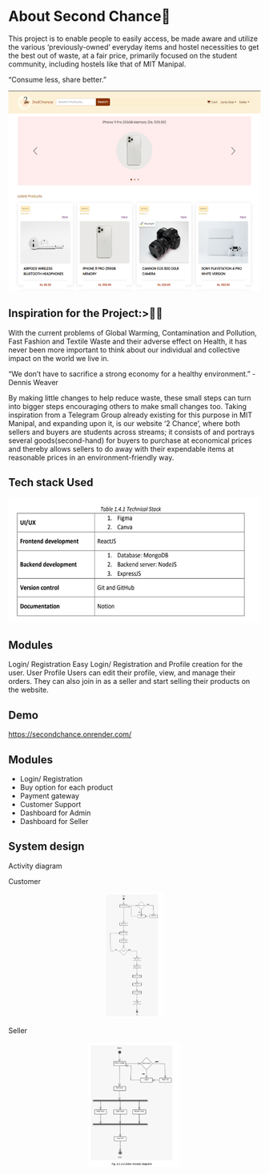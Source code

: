 
# About Second Chance👋

This project is to enable people to easily access, be made aware and utilize the various  ‘previously-owned’ everyday items and hostel necessities to get the best out of waste, at a fair price,  primarily focused on the student community, including hostels like that of MIT Manipal.

“Consume less, share better.”
<p align="center">
  <img src="ab.png" height="400px">
  </p>



## Inspiration for the Project:>👩‍💻
With the current problems of Global Warming, Contamination and Pollution, Fast Fashion and Textile Waste and their adverse effect on Health, it has never been more important to think about our individual and collective impact on the world we live in.

“We don’t have to sacrifice a strong economy for a healthy environment.” -Dennis Weaver

By making little changes to help reduce waste,  these small steps can turn into bigger steps encouraging others to make small changes too.
Taking inspiration from a Telegram Group already existing for this purpose in MIT Manipal, and expanding upon it, is our website ‘2 Chance’, where both sellers and buyers are students across streams; it consists of and portrays several goods(second-hand) for buyers to purchase at economical prices and thereby allows sellers to do away with their expendable items at reasonable prices in an environment-friendly way.

## Tech stack Used

<p align="center">
  <img src="bc.png" height="250px">
  </p>

## Modules 
Login/ Registration 
Easy Login/ Registration and Profile creation for the user. 
User Profile
Users can edit their profile, view, and manage their orders. They can also join in as a seller and start selling their products on the website.



## Demo

https://secondchance.onrender.com/


## Modules

- Login/ Registration
- Buy option for each product
- Payment gateway
- Customer Support 
- Dashboard for Admin
- Dashboard for Seller


## System design

Activity diagram 

Customer 

<p align="center">
  <img src="d.png" height="250px">
  </p>


Seller 

<p align="center">
  <img src="e.png" height="250px">
  </p>


